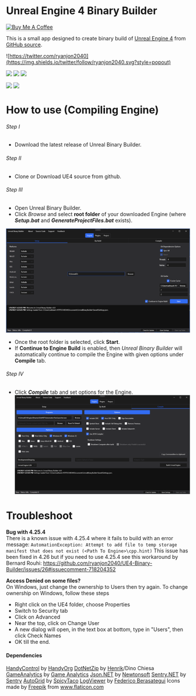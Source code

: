 Unreal Engine 4 Binary Builder
======================

<a href="https://www.buymeacoffee.com/ryanjon2040" target="_blank"><img src="https://www.buymeacoffee.com/assets/img/custom_images/yellow_img.png" alt="Buy Me A Coffee" style="height: 41px !important;width: 174px !important;box-shadow: 0px 3px 2px 0px rgba(190, 190, 190, 0.5) !important;-webkit-box-shadow: 0px 3px 2px 0px rgba(190, 190, 190, 0.5) !important;" ></a>

This is a small app designed to create binary build of [Unreal Engine 4](https://www.unrealengine.com/) from [GitHub source](https://github.com/EpicGames/UnrealEngine).

![https://twitter.com/ryanjon2040](https://img.shields.io/twitter/follow/ryanjon2040.svg?style=popout)

![](https://img.shields.io/github/last-commit/ryanjon2040/UE4-Binary-Builder.svg?style=popout) 
![](https://img.shields.io/github/license/ryanjon2040/UE4-Binary-Builder.svg?style=popout) ![](https://img.shields.io/github/downloads/ryanjon2040/UE4-Binary-Builder/total.svg?style=popout) 

![](https://img.shields.io/github/languages/code-size/ryanjon2040/UE4-Binary-Builder.svg?style=flat) ![](https://img.shields.io/github/repo-size/ryanjon2040/UE4-Binary-Builder.svg?style=flat)


# How to use (Compiling Engine)

###### Step I 
- Download the latest release of Unreal Binary Builder.

###### Step II
- Clone or Download UE4 source from github.

###### Step III
- Open Unreal Binary Builder.
- Click *Browse* and select **root folder** of your downloaded Engine (where **_Setup.bat_** and **_GenerateProjectFiles.bat_** exists).

![Screenshot](Documentation/Screenshot_1.png)

- Once the root folder is selected, click **Start**.
- If **Continue to Engine Build** is enabled, then _Unreal Binary Builder_ will automatically continue to compile the Engine with given options under **Compile** tab.

###### Step IV
- Click **_Compile_** tab and set options for the Engine.
![Screenshot](Documentation/Screenshot_2.png)

# Troubleshoot

**Bug with 4.25.4**</br>
There is a known issue with 4.25.4 where it fails to build with an error message: `AutomationException: Attempt to add file to temp storage manifest that does not exist (<Path To Engine>\cpp.hint)` This issue has been fixed in 4.26 but if you need to use 4.25.4 see this workaround by Bernard Rouhi: https://github.com/ryanjon2040/UE4-Binary-Builder/issues/26#issuecomment-718204352

**Access Denied on some files?**</br>
On Windows, just change the ownership to Users then try again. To change ownership on Windows, follow these steps
 - Right click on the UE4 folder, choose Properties
 - Switch to Security tab
 - Click on Advanced
 - Near the top, click on Change User
 - A new dialog will open, in the text box at bottom, type in "Users", then click Check Names
 - OK till the end.

   

#### Dependencies

[HandyControl](https://github.com/HandyOrg/HandyControl) by [HandyOrg](https://github.com/HandyOrg)
[DotNetZip](https://github.com/haf/DotNetZip.Semverd) by [Henrik](https://github.com/haf)/Dino Chiesa
[GameAnalytics](https://github.com/GameAnalytics/GA-SDK-C-SHARP) by [Game Analytics](https://gameanalytics.com/)
[Json.NET](https://github.com/JamesNK/Newtonsoft.Json) by [Newtonsoft](https://www.newtonsoft.com/json)
[Sentry.NET](https://github.com/getsentry/sentry-dotnet) by [Sentry](https://sentry.io/)
[AutoGrid](https://github.com/SpicyTaco/SpicyTaco.AutoGrid) by [SpicyTaco](https://github.com/SpicyTaco)
[LogViewer](https://stackoverflow.com/a/16745054) by [Federico Berasategui](https://stackoverflow.com/users/643085/federico-berasategui)
Icons made by <a href="https://www.flaticon.com/authors/freepik" title="Freepik">Freepik</a> from <a href="https://www.flaticon.com/" title="Flaticon">www.flaticon.com</a>